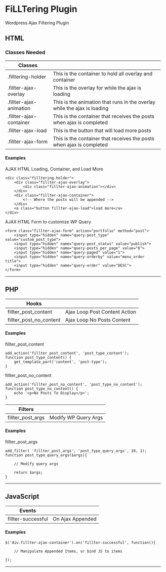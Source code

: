 # FiLLTering Plugin
Wordpress Ajax Filtering Plugin


## HTML
### Classes Needed

|Classes					|    																		|
|---------------------------|---------------------------------------------------------------------------|
|.filltering-holder         | This is the container to hold all overlay and container                   |
|.fillter-ajax-overlay      | This is the overlay for while the ajax is loading                         |
|.fillter-ajax-animation    | This is the animation that runs in the overlay while the ajax is loading  |
|.fillter-ajax-container    | This is the container that receives the posts when ajax is completed      |
|.fillter-ajax-load         | This is the button that will load more posts                              |
|.fillter-ajax-form         | This is the container that receives the posts when ajax is completed      |

#### Examples

AJAX HTML Loading, Container, and Load More
```
<div class="filltering-holder">
	<div class="fillter-ajax-overlay">
		<div class="fillter-ajax-animation"></div>
	</div>
	<div class="fillter-ajax-container">
        <!-- Where the posts will be appended -->
	</div>
    <a class="button fillter-ajax-load">load more</a>
</div>
```


AJAX HTML Form to customize WP Query
```
<form class="fillter-ajax-form" action="portfolio" method="post">
	<input type="hidden" name="query-post_type" value="custom_post_type">
	<input type="hidden" name="query-post_status" value="publish">
	<input type="hidden" name="query-posts_per_page" value="6">
	<input type="hidden" name="query-paged" value="1">
	<input type="hidden" name="query-orderby" value="menu_order title">
	<input type="hidden" name="query-order" value="DESC">
</form>
```
***

## PHP
|Hooks					|								|
|-----------------------|-------------------------------|
|fillter_post_content	| Ajax Loop Post Content Action |
|fillter_post_no_content| Ajax Loop No Posts Content 	|

#### Examples

fillter_post_content
```
add_action('fillter_post_content', 'post_type_content');
function post_type_content() {
	get_template_part('content', 'post-type');
}
```

fillter_post_no_content
```
add_action('fillter_post_no_content', 'post_type_no_content');
function post_type_no_content() {
	echo '<p>No Posts To Display</p>';
}
```

|Filters			|						|
|-------------------|-----------------------|
|fillter_post_args  | Modify WP Query Args  |

#### Examples

fillter_post_args
```
add_filter( 'fillter_post_args', 'post_type_query_args', 10, 1);
function post_type_query_args($args){

	// Modify query args

	return $args;
}
```

***

## JavaScript

|Events				|				|
|-------------------|---------------|
|fillter-successful |On Ajax Appended|

#### Examples
```
$('div.fillter-ajax-container').on('fillter-successful', function(){

	// Manipulate Appended Items, or bind JS to items

});
```

***

